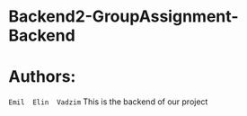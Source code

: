 # Backend2-GroupAssignment-Backend
# Authors: 
``
Emil 
Elin 
Vadzim
``
This is the backend of our project


